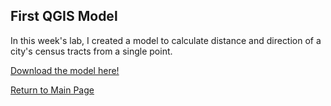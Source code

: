## First QGIS Model
In this week's lab, I created a model to calculate distance and direction of a city's census tracts from a single point. 

[Download the model here!](Distance_Degrees_CBD.model3)

[Return to Main Page](index.md)

